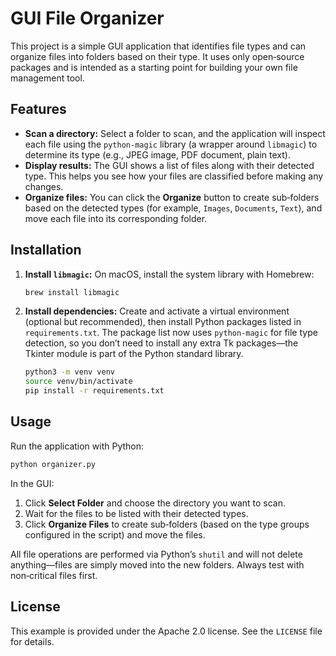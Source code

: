 # GUI File Organizer

This project is a simple GUI application that identifies file types and can
organize files into folders based on their type.  It uses only open‑source
packages and is intended as a starting point for building your own file
management tool.

## Features

* **Scan a directory:** Select a folder to scan, and the application will
  inspect each file using the `python‑magic` library (a wrapper around
  `libmagic`) to determine its type (e.g., JPEG image, PDF document,
  plain text).
* **Display results:** The GUI shows a list of files along with their
  detected type.  This helps you see how your files are classified before
  making any changes.
* **Organize files:** You can click the **Organize** button to create
  sub‑folders based on the detected types (for example, `Images`,
  `Documents`, `Text`), and move each file into its corresponding folder.

## Installation

1. **Install `libmagic`:** On macOS, install the system library with Homebrew:
   ```sh
   brew install libmagic
   ```

2. **Install dependencies:** Create and activate a virtual environment (optional
   but recommended), then install Python packages listed in
   `requirements.txt`.  The package list now uses `python‑magic` for
   file type detection, so you don’t need to install any extra Tk
   packages—the Tkinter module is part of the Python standard library.
   ```sh
   python3 -m venv venv
   source venv/bin/activate
   pip install -r requirements.txt
   ```

## Usage

Run the application with Python:

```sh
python organizer.py
```

In the GUI:

1. Click **Select Folder** and choose the directory you want to scan.
2. Wait for the files to be listed with their detected types.
3. Click **Organize Files** to create sub‑folders (based on the type groups
   configured in the script) and move the files.

All file operations are performed via Python’s `shutil` and will not delete
anything—files are simply moved into the new folders.  Always test with
non‑critical files first.

## License

This example is provided under the Apache 2.0 license.  See the `LICENSE`
file for details.